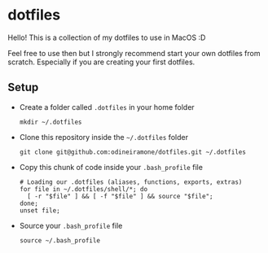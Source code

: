 # dotfiles

Hello! This is a collection of my dotfiles to use in MacOS :D

Feel free to use then but I strongly recommend start your own dotfiles from scratch. Especially if you are creating your first dotfiles.


## Setup

- Create a folder called `.dotfiles` in your home folder

  ```shell
  mkdir ~/.dotfiles
  ```

- Clone this repository inside the `~/.dotfiles` folder

  ```shell
  git clone git@github.com:odineiramone/dotfiles.git ~/.dotfiles
  ```

- Copy this chunk of code inside your `.bash_profile` file

  ```shell
  # Loading our .dotfiles (aliases, functions, exports, extras)
  for file in ~/.dotfiles/shell/*; do
    [ -r "$file" ] && [ -f "$file" ] && source "$file";
  done;
  unset file;
  ```
- Source your `.bash_profile` file

  ```shell
  source ~/.bash_profile
  ```
